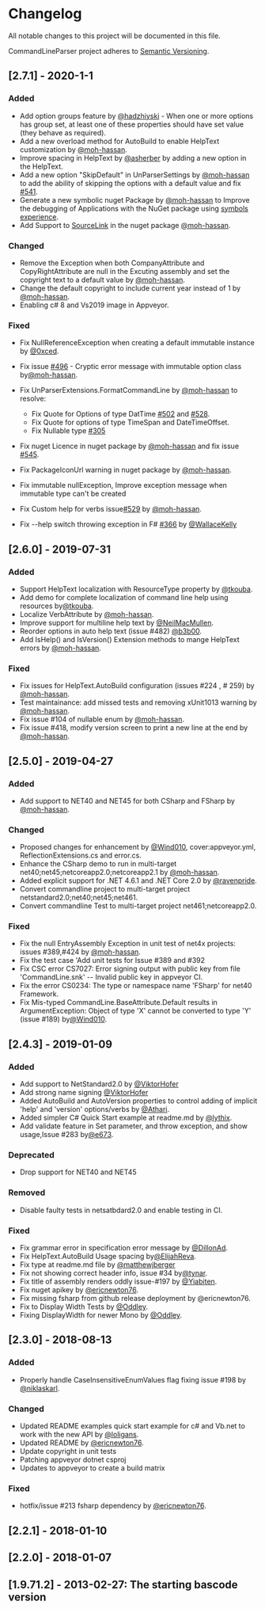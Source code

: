 # Changelog
All notable changes to this project will be documented in this file.

CommandLineParser project adheres to [Semantic Versioning](https://semver.org/spec/v2.0.0.html).

## [2.7.1] - 2020-1-1
### Added
- Add option groups feature by [@hadzhiyski](https://github.com/commandlineparser/commandline/pull/552) - When one or more options has group set, at least one of these properties should have set value (they behave as required).
- Add a new overload method for AutoBuild to enable HelpText customization by [@moh-hassan](https://github.com/commandlineparser/commandline/pull/557).
- Improve spacing in HelpText by [@asherber](https://github.com/commandlineparser/commandline/pull/494) by adding a new option in the HelpText.
- Add a new option "SkipDefault" in UnParserSettings by [@moh-hassan](https://github.com/commandlineparser/commandline/pull/550) to add the ability of skipping the options with a default value and fix [#541](https://github.com/commandlineparser/commandline/issues/541).
- Generate a new symbolic nuget Package by [@moh-hassan](https://github.com/commandlineparser/commandline/pull/554) to Improve the debugging of Applications with the  NuGet package using [symbols experience](https://github.com/NuGet/Home/wiki/NuGet-Package-Debugging-&-Symbols-Improvements).
- Add Support to [SourceLink](https://github.com/dotnet/sourcelink/blob/master/docs/README.md) in the nuget package  [@moh-hassan](https://github.com/commandlineparser/commandline/pull/554).

### Changed
- Remove the Exception when both CompanyAttribute and CopyRightAttribute are null in the Excuting assembly and set the copyright text to a default value by [@moh-hassan](https://github.com/commandlineparser/commandline/pull/557).
- Change the default copyright to include current year instead of 1 by [@moh-hassan](https://github.com/commandlineparser/commandline/pull/557).
- Enabling c# 8 and Vs2019 image in Appveyor.

### Fixed
- Fix NullReferenceException when creating a default immutable instance by [@0xced](https://github.com/commandlineparser/commandline/pull/495).
- Fix issue [#496](https://github.com/commandlineparser/commandline/issues/496) - Cryptic error message with immutable option class by[@moh-hassan](https://github.com/commandlineparser/commandline/pull/555).
- Fix UnParserExtensions.FormatCommandLine by [@moh-hassan](https://github.com/commandlineparser/commandline/pull/550) to resolve:
  -  Fix Quote for Options of type DatTime [#502](https://github.com/commandlineparser/commandline/issues/502) and [#528](https://github.com/commandlineparser/commandline/issues/258).
  - Fix Quote for options of type TimeSpan and DateTimeOffset.
  - Fix Nullable type [#305](https://github.com/commandlineparser/commandline/issues/305)

- Fix nuget Licence in nuget package by [@moh-hassan](https://github.com/commandlineparser/commandline/pull/549) and fix issue  [#545](https://github.com/commandlineparser/commandline/issues/545).
- Fix PackageIconUrl warning in nuget package by [@moh-hassan](https://github.com/commandlineparser/commandline/pull/551).
- Fix immutable nullException, Improve exception message when immutable type can't be created
- Fix Custom help for verbs issue[#529](https://github.com/commandlineparser/commandline/issues/529) by [@moh-hassan](https://github.com/commandlineparser/commandline/pull/557).
- Fix --help switch throwing exception in F# [#366](https://github.com/commandlineparser/commandline/issues/366)
by [@WallaceKelly](https://github.com/commandlineparser/commandline/pull/493)

## [2.6.0] - 2019-07-31
### Added
- Support HelpText localization with ResourceType property by [@tkouba](https://github.com/commandlineparser/commandline/pull/356).
- Add demo for complete localization of command line help using resources by[@tkouba](https://github.com/commandlineparser/commandline/pull/485).
- Localize VerbAttribute  by [@moh-hassan](https://github.com/commandlineparser/commandline/pull/473).
- Improve support for multiline help text by [@NeilMacMullen](https://github.com/commandlineparser/commandline/pull/456/).
- Reorder options in auto help text (issue #482) [@b3b00](https://github.com/commandlineparser/commandline/pull/484).
- Add IsHelp() and IsVersion() Extension methods to mange HelpText errors by [@moh-hassan](https://github.com/commandlineparser/commandline/pull/467).

### Fixed
- Fix issues for HelpText.AutoBuild configuration (issues #224 , # 259) by [@moh-hassan](https://github.com/commandlineparser/commandline/pull/467).
- Test maintainance: add missed tests and removing xUnit1013 warning by [@moh-hassan](https://github.com/commandlineparser/commandline/pull/462).
- Fix issue #104 of nullable enum by [@moh-hassan](https://github.com/commandlineparser/commandline/pull/453).
- Fix issue #418, modify version screen to print a new line at the end by [@moh-hassan](https://github.com/commandlineparser/commandline/pull/443).


## [2.5.0] - 2019-04-27
### Added
- Add support to  NET40 and NET45 for both CSharp and FSharp by [@moh-hassan](https://github.com/commandlineparser/commandline/pull/430).

 
### Changed
- Proposed changes for enhancement by [@Wind010](https://github.com/commandlineparser/commandline/pull/314), cover:appveyor.yml, ReflectionExtensions.cs and error.cs.
- Enhance the CSharp demo to run in multi-target net40;net45;netcoreapp2.0;netcoreapp2.1 by [@moh-hassan](https://github.com/commandlineparser/commandline/pull/430).
- Added explicit support for .NET 4.6.1 and .NET Core 2.0 by [@ravenpride](https://github.com/commandlineparser/commandline/pull/400). 
- Convert commandline project to multi-target project netstandard2.0;net40;net45;net461.
- Convert commandline Test to multi-target project net461;netcoreapp2.0. 



### Fixed
- Fix the null EntryAssembly Exception in unit test of net4x projects: issues #389,#424 by [@moh-hassan](https://github.com/commandlineparser/commandline/pull/430).
- Fix the test case 'Add unit tests for Issue #389 and #392
- Fix CSC error CS7027: Error signing output with public key from file 'CommandLine.snk' -- Invalid public key in appveyor CI.
- Fix the error CS0234: The type or namespace name 'FSharp' for net40 Framework.
- Fix Mis-typed CommandLine.BaseAttribute.Default results in ArgumentException: Object of type 'X' cannot be converted to type 'Y' (issue #189) by[@Wind010](https://github.com/commandlineparser/commandline/pull/314).




## [2.4.3] - 2019-01-09
### Added
- Add support to  NetStandard2.0 by [@ViktorHofer](https://github.com/commandlineparser/commandline/pull/307) 
- Add strong name signing  [@ViktorHofer](https://github.com/commandlineparser/commandline/pull/307) 
-  Added AutoBuild and AutoVersion properties to control adding of implicit 'help' and 'version' options/verbs by [@Athari](https://github.com/commandlineparser/commandline/pull/256). 
- Added simpler C# Quick Start example at readme.md by [@lythix](https://github.com/commandlineparser/commandline/pull/274).
- Add validate feature in Set parameter, and throw exception, and show usage,Issue #283 by[@e673](https://github.com/commandlineparser/commandline/pull/286).


### Deprecated
- Drop support for NET40 and NET45


### Removed
- Disable faulty tests in netsatbdard2.0 and enable testing in CI.


### Fixed
- Fix grammar error in specification error message by [@DillonAd](https://github.com/commandlineparser/commandline/pull/276).
- Fix HelpText.AutoBuild Usage spacing  by[@ElijahReva](https://github.com/commandlineparser/commandline/pull/280).
- Fix type at readme.md file by [@matthewjberger](https://github.com/commandlineparser/commandline/pull/304)
- Fix not showing correct header info, issue #34 by[@tynar](https://github.com/commandlineparser/commandline/pull/312).
- Fix title of assembly renders oddly issue-#197 by [@Yiabiten](https://github.com/commandlineparser/commandline/pull/344).
- Fix nuget apikey by [@ericnewton76](https://github.com/commandlineparser/commandline/pull/386).
- Fix missing fsharp from github release deployment by @ericnewton76.
- Fix to Display Width Tests by [@Oddley](https://github.com/commandlineparser/commandline/pull/278).
- Fixing DisplayWidth for newer Mono  by [@Oddley](https://github.com/commandlineparser/commandline/pull/279).


## [2.3.0] - 2018-08-13
### Added
- Properly handle CaseInsensitiveEnumValues flag fixing issue #198 by [@niklaskarl](https://github.com/commandlineparser/commandline/pull/231).

### Changed
- Updated README examples quick start example for c# and Vb.net to work with the new API by [@loligans](https://github.com/commandlineparser/commandline/pull/218).
- Updated README by [@ericnewton76](https://github.com/commandlineparser/commandline/pull/208).
- Update copyright in unit tests 
- Patching appveyor dotnet csproj 
- Updates to appveyor to create a build matrix

### Fixed
- hotfix/issue #213 fsharp dependency by [@ericnewton76](https://github.com/commandlineparser/commandline/pull/215).


## [2.2.1] - 2018-01-10

## [2.2.0] - 2018-01-07 

## [1.9.71.2] - 2013-02-27: The starting bascode version